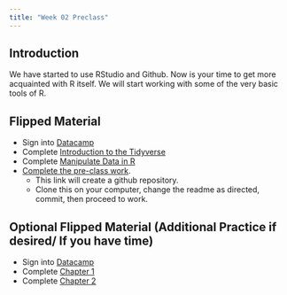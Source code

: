 ```yaml
---
title: "Week 02 Preclass"
---
```



## Introduction

We have started to use RStudio and Github. Now is your time to get more acquainted with R itself. We will start working with some of the very basic tools of R. 



## Flipped Material 

- Sign into [Datacamp](https://www.datacamp.com/)
- Complete [Introduction to the Tidyverse](https://www.datacamp.com/courses/introduction-to-the-tidyverse)
- Complete [Manipulate Data in R](https://www.datacamp.com/courses/dplyr-data-manipulation-r-tutorial)
- [Complete the pre-class work](https://classroom.github.com/a/ExrmwUjM). 
    - This link will create a github repository. 
    - Clone this on your computer, change the readme as directed, commit, then proceed to work. 
    
## Optional Flipped Material  (Additional Practice if desired/ If you have time)

- Sign into [Datacamp](https://www.datacamp.com/)
- Complete [Chapter 1](https://campus.datacamp.com/courses/php-15602560-statistical-programming-in-r/basics-of-r-programming?ex=1)
- Complete [Chapter 2](https://campus.datacamp.com/courses/php-15602560-statistical-programming-in-r/data-wrangling-in-r-with-plyr-and-dplyr?ex=1)




